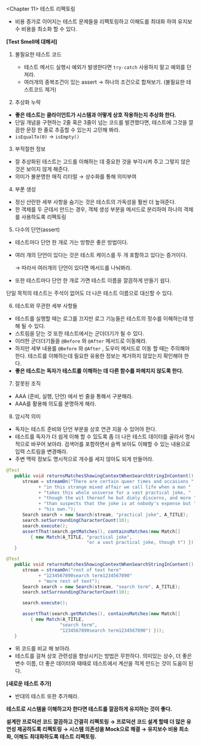 <Chapter 11> 테스트 리펙토링

- 비용 증가로 이어지는 테스트 문제들을 리펙토링하고 이해도를 최대화 하여 유지보수 비용을 최소화 할 수 있다.

**[Test Smell에 대해서]**

1. 불필요한 테스트 코드
    - 테스트 메서드 실행시 예외가 발생한다면 `try-catch` 사용하지 말고 예외를 던져라.
    - 여러개의 중복조건이 있는 assert → 하나의 조건으로 합쳐보기. (불필요한 테스트코드 제거)

2. 추상화 누락
- **좋은 테스트는 클라이언트가 시스템과 어떻게 상호 작용하는지 추상화 한다.**
- 단일 개념을 구현하는 2줄 혹은 3줄이 넘는 코드를 발견했다면, 테스트에 그것을 깔끔한 문장 한 줄로 추출할 수 있는지 고민해 봐라.
- `isEqualTo(0)` → `isEmpty()`

3. 부적절한 정보
- 잘 추상화된 테스트는 고드를 이해하는 데 중요한 것을 부각시켜 주고 그렇지 않은 것은 보이지 않게 해준다.
- 의미가 불분명한 매직 리터럴 → 상수화를 통해 의미부여

4. 부푼 생성
- 정신 산란한 세부 사항을 숨기는 것은 테스트의 가독성을 훨씬 더 높혀준다.
- 한 객체를 두 군데서 만드는 경우, 객체 생성 부분을 메서드로 분리하여 하나의 객체를 사용하도록 리펙토링

5. 다수의 단언(assert)
- 테스트마다 단언 한 개로 가는 방향은 좋은 방법이다.
- 여러 개의 단언이 있다는 것은 테스트 케이스를 두 개 포함하고 있다는 증거이다.

  → 따라서 여러개의 단언이 있다면 메서드를 나눠봐라.

- 또한 테스트마다 단언 한 개로 가면 테스트 이름을 깔끔하게 만들기 쉽다.

단일 목적의 테스트는 주석이 없어도 더 나은 테스트 이름으로 대신할 수 있다.

6. 테스트와 무관한 세부 사항들
- 테스트를 실행할 때는 로그를 끄지만 로그 기능들은 테스트의 정수를 이해하는데 방해 될 수 있다.
- 스트림을 닫는 것 또한 테스트에서는 군더더기가 될 수 있다.
- 이러한 군더더기들을 `@Before` 와 `@After` 메서드로 이동해라.
- 하지만 세부 내용를  `@Before` 와 `@After` , 도우미 메서드로 이동 할 때는 주의해야 한다. 테스트를 이해하는데 필요한 유용한 정보는 제거하지 않았는지 확인해야 한다.
- **좋은 테스트는 독자가 테스트를 이해하는 데 다른 함수를 파헤치지 않도록 한다.**

7. 잘못된 조직
- AAA (준비, 실행, 단언) 에서 빈 줄을 통해서 구분해라.
- AAA를 활용해 의도를 분명하게 해라.

8. 암시적 의미
- 독자는 테스트 준비와 단언 부분을 상호 연관 지을 수 있어야 한다.
- 테스트를 독자가 더 쉽게 이해 할 수 있도록 좀 더 나은 테스트 데이터를 골라서 명시적으로 바꾸어 보아라. 검색어를 포함하면서 슬쩍 보아도 이해할 수 있는 내용으로 입력 스트림을 변경해라.
- 주변 맥락 정보도 명시적으로 개수를 세지 않아도 되게 만들어라.

```java
@Test
   public void returnsMatchesShowingContextWhenSearchStringInContent() {
      stream = streamOn("There are certain queer times and occasions "
            + "in this strange mixed affair we call life when a man "
            + "takes this whole universe for a vast practical joke, "
            + "though the wit thereof he but dimly discerns, and more "
            + "than suspects that the joke is at nobody's expense but "
            + "his own.");
      Search search = new Search(stream, "practical joke", A_TITLE);
      search.setSurroundingCharacterCount(10);
      search.execute();
      assertThat(search.getMatches(), containsMatches(new Match[]
         { new Match(A_TITLE, "practical joke", 
                              "or a vast practical joke, though t") }));
   }

@Test
   public void returnsMatchesShowingContextWhenSearchStringInContent() {
      stream = streamOn("rest of text here"
            + "1234567890search term1234567890"
            + "more rest of text");
      Search search = new Search(stream, "search term", A_TITLE);
      search.setSurroundingCharacterCount(10);

      search.execute();

      assertThat(search.getMatches(), containsMatches(new Match[]
         { new Match(A_TITLE, 
                    "search term", 
                    "1234567890search term1234567890") }));
   }
```

- 위 코드를 비교 해 보아라.
- 테스트를 걸쳐 상호 관련성을 향상시키는 방법은 무한하다. 의미있는 상수, 더 좋은 변수 이름, 더 좋은 데이터와 때때로 테스트에서 계산을 적게 만드는 것이 도움이 된다.

**[새로운 테스트 추가]**

- 반대의 테스트 또한 추가해라.

**테스트로 시스템을 이해하고자 한다면 테스트를 깔끔하게 유지하는 것이 좋다.**

**설계란 프로덕션 코드 깔끔하고 간결히 리펙토링 → 프로덕션 코드 설계 할때 더 많은 유연성 제공하도록 리펙토링 → 시스템 의존성을 Mock으로 해결 → 유지보수 비용 최소화, 이해도 최대화하도록 테스트 리펙토링.**